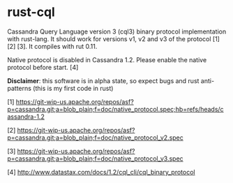 rust-cql
========



Cassandra Query Language version 3 (cql3) binary protocol implementation with rust-lang. It should work for versions v1, v2 and v3 of the protocol [1] [2] [3]. It compiles with rut 0.11.

Native protocol is disabled in Cassandra 1.2. Please enable the native protocol before start. [4] 

**Disclaimer**: this software is in alpha state, so expect bugs and rust anti-patterns (this is my first code in rust)


[1] https://git-wip-us.apache.org/repos/asf?p=cassandra.git;a=blob_plain;f=doc/native_protocol.spec;hb=refs/heads/cassandra-1.2

[2] https://git-wip-us.apache.org/repos/asf?p=cassandra.git;a=blob_plain;f=doc/native_protocol_v2.spec

[3] https://git-wip-us.apache.org/repos/asf?p=cassandra.git;a=blob_plain;f=doc/native_protocol_v3.spec

[4] http://www.datastax.com/docs/1.2/cql_cli/cql_binary_protocol
